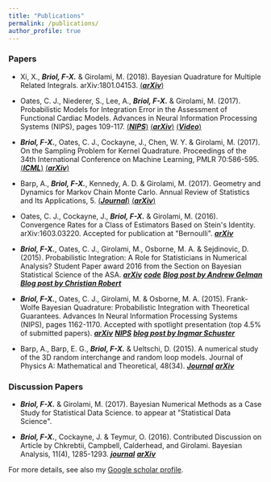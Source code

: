 ```yaml
---
title: "Publications"
permalink: /publications/
author_profile: true
---
```



### Papers

* Xi, X., ***Briol, F-X.*** & Girolami, M. (2018). Bayesian Quadrature for Multiple Related Integrals. arXiv:1801.04153. 
[(***arXiv***)](https://arxiv.org/abs/1801.04153)

* Oates, C. J., Niederer, S., Lee, A., ***Briol, F-X.*** & Girolami, M. (2017). Probabilistic Models for Integration Error in the Assessment of Functional Cardiac Models. Advances in Neural Information Processing Systems (NIPS), pages 109-117. 
[(***NIPS***)](https://papers.nips.cc/paper/6616-probabilistic-models-for-integration-error-in-the-assessment-of-functional-cardiac-models) [(***arXiv***)](https://arxiv.org/abs/1606.06841) [(***Video***)](https://www.youtube.com/watch?v=SrrO4OxydO0&feature=youtu.be)

* ***Briol, F-X.***, Oates, C. J., Cockayne, J., Chen, W. Y. & Girolami, M. (2017). On the Sampling Problem for Kernel Quadrature. Proceedings of the 34th International Conference on Machine Learning, PMLR 70:586-595. 
[(***ICML***)](http://proceedings.mlr.press/v70/briol17a.html) [(***arXiv***)](https://arxiv.org/abs/1706.03369) 
    
* Barp, A., ***Briol, F-X.***, Kennedy, A. D. & Girolami, M. (2017). Geometry and Dynamics for Markov Chain Monte Carlo. Annual Review of Statistics and Its Applications, 5.
[(***Journal***)](www.annualreviews.org/doi/abs/10.1146/annurev-statistics-031017-100141) [(***arXiv***)](https://arxiv.org/abs/1705.02891)

* Oates, C. J., Cockayne, J., ***Briol, F-X.*** & Girolami, M. (2016). Convergence Rates for a Class of Estimators Based on Stein's Identity. arXiv:1603.03220. Accepted for publication at "Bernoulli". [***arXiv***](https://arxiv.org/abs/1603.03220)
    
* ***Briol, F-X.***, Oates, C. J., Girolami, M., Osborne, M. A. & Sejdinovic, D. (2015). Probabilistic Integration: A Role for Statisticians in Numerical Analysis? Student Paper award 2016 from the Section on Bayesian Statistical Science of the ASA. [***arXiv***](https://arxiv.org/abs/1512.00933) [***code***](www.warwick.ac.uk/fxbriol/probabilistic_integration/code_pi_mar16.zip) [***Blog post by Andrew Gelman***](http://andrewgelman.com/2015/12/07/28279/) [***Blog post by Christian Robert***](https://xianblog.wordpress.com/2015/12/17/je-suis-revenu-de-montreal-nips-2015/)
    
* ***Briol, F-X.***, Oates, C. J., Girolami, M. & Osborne, M. A. (2015). Frank-Wolfe Bayesian Quadrature: Probabilistic Integration with Theoretical Guarantees. Advances In Neural Information Processing Systems (NIPS), pages 1162-1170. Accepted with spotlight presentation (top 4.5% of submitted papers).
[***arXiv***](https://arxiv.org/abs/1506.02681) [***NIPS***](https://papers.nips.cc/paper/5749-frank-wolfe-bayesian-quadrature-probabilistic-integration-with-theoretical-guarantees) [***blog post by Ingmar Schuster***](https://ingmarschuster.wordpress.com/2015/10/26/frank-wolfe-bayesian-quadrature/)
    
* Barp, A., Barp, E. G., ***Briol, F-X.*** & Ueltschi, D. (2015). A numerical study of the 3D random interchange and random loop models. Journal of Physics A: Mathematical and Theoretical, 48(34). [***Journal***](http://iopscience.iop.org/article/10.1088/1751-8113/48/34/345002/meta) [***arXiv***](https://arxiv.org/abs/1505.00983) 

### Discussion Papers

* ***Briol, F-X.*** & Girolami, M. (2017). Bayesian Numerical Methods as a Case Study for Statistical Data Science. to appear at "Statistical Data Science".

* ***Briol, F-X.***, Cockayne, J. & Teymur, O. (2016). Contributed Discussion on Article by Chkrebtii, Campbell, Calderhead, and Girolami. Bayesian Analysis, 11(4), 1285-1293. [***journal***](https://projecteuclid.org/euclid.ba/1480474950) [***arXiv***](https://arxiv.org/abs/1610.06752)

For more details, see also my [Google scholar profile](https://scholar.google.co.uk/citations?user=yLBYtAwAAAAJ&hl=en).